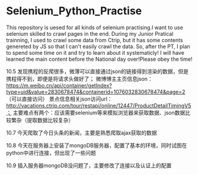 # Selenium_Python_Practise
This repository is uesed for all kinds of selenium practising.I want to use selenium skilled to crawl pages in the end.
During my Junior Pratical trainning, I used to crawl some data from Ctrip, but it has some contents genereted by JS so that I can't easily 
crawl the data. So, after the PT, I plan to spend some time on it and try to learn about it systematicly!
I will have learned the main content before the National day over!Please obey the time!

10.5
发现携程的反爬很多，微薄可以直接通过json的链接得到渲染的数据，但是携程得不到，即便是将请求头做好了；
微博博主主页信息json：https://m.weibo.cn/api/container/getIndex?type=uid&value=2830678474&containerid=1076032830678474&page=2 （可以直接访问）
景点信息相关json访问url：http://vacations.ctrip.com/tour/restapi/online/12447/ProductDetailTimingV5；
主要难点有两个：应该需要selenium等来模拟浏览器来获取数据、json数据比较繁杂（提取数据比较复杂）

10.7
今天爬取了今日头条的新闻，主要是熟悉爬取ajax获取的数据

10.8
今天在服务器上安装了mongoDB服务器，配置了基本的环境，同时试图在python中进行连接，但出现了一些问题

10.9
插入服务器mongoDB没问题了，主要修改了连接以及认证上的配置
